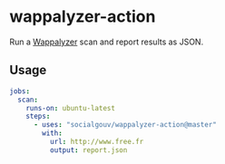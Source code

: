 # wappalyzer-action

Run a [Wappalyzer](https://www.wappalyzer.com/lookup/) scan and report results as JSON.

## Usage

```yaml
jobs:
  scan:
    runs-on: ubuntu-latest
    steps:
      - uses: "socialgouv/wappalyzer-action@master"
        with:
          url: http://www.free.fr
          output: report.json
```
